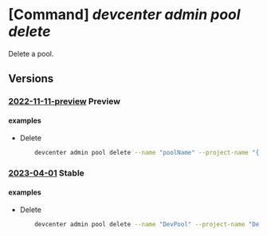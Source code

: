 # [Command] _devcenter admin pool delete_

Delete a pool.

## Versions

### [2022-11-11-preview](/Resources/mgmt-plane/L3N1YnNjcmlwdGlvbnMve30vcmVzb3VyY2Vncm91cHMve30vcHJvdmlkZXJzL21pY3Jvc29mdC5kZXZjZW50ZXIvcHJvamVjdHMve30vcG9vbHMve30=/2022-11-11-preview.xml) **Preview**

<!-- mgmt-plane /subscriptions/{}/resourcegroups/{}/providers/microsoft.devcenter/projects/{}/pools/{} 2022-11-11-preview -->

#### examples

- Delete
    ```bash
        devcenter admin pool delete --name "poolName" --project-name "{projectName}" --resource-group "rg1"
    ```

### [2023-04-01](/Resources/mgmt-plane/L3N1YnNjcmlwdGlvbnMve30vcmVzb3VyY2Vncm91cHMve30vcHJvdmlkZXJzL21pY3Jvc29mdC5kZXZjZW50ZXIvcHJvamVjdHMve30vcG9vbHMve30=/2023-04-01.xml) **Stable**

<!-- mgmt-plane /subscriptions/{}/resourcegroups/{}/providers/microsoft.devcenter/projects/{}/pools/{} 2023-04-01 -->

#### examples

- Delete
    ```bash
        devcenter admin pool delete --name "DevPool" --project-name "DevProject" --resource-group "rg1"
    ```
